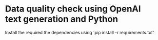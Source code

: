 
# Data quality check using OpenAI text generation and Python

Install the required the dependencies using 'pip install -r requirements.txt'
